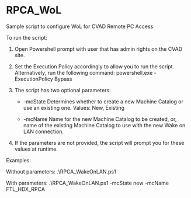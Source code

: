 # RPCA_WoL
Sample script to configure WoL for CVAD Remote PC Access

To run the script:
1) Open Powershell prompt with user that has admin rights on the CVAD site.
2) Set the Execution Policy accordingly to allow you to run the script. Alternatively, run the following command:
   powershell.exe -ExecutionPolicy Bypass
3) The script has two optional parameters:
   - -mcState
   Determines whether to create a new Machine Catalog or use an existing one.
   Values: New, Existing

   - -mcName
   Name for the new Machine Catalog to be created, or, name of the existing Machine Catalog to use with the new Wake on LAN connection.

4) If the parameters are not provided, the script will prompt you for these values at runtime.

Examples:

Without parameters:
.\RPCA_WakeOnLAN.ps1

With parameters:
.\RPCA_WakeOnLAN.ps1 -mcState new -mcName FTL_HDX_RPCA
